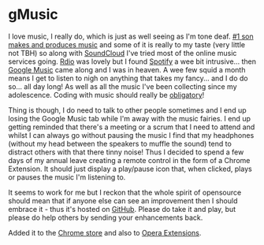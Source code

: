 gMusic
======

I love music, I really do, which is just as well seeing as I'm tone deaf. <a href="https://soundcloud.com/btrax-official-uk">#1 son makes and produces music</a> and some of it is really to my taste (very little not TBH) so along with <a href="https://soundcloud.com">SoundCloud</a> I've tried most of the online music services going. <a href="http://www.rdio.com/">Rdio</a> was lovely but I found <a href="https://www.spotify.com/uk/">Spotify</a> a wee bit intrusive... then <a href="https://play.google.com/music/">Google Music</a> came along and I was in heaven. A wee few squid a month means I get to listen to nigh on anything that takes my fancy... and I do do so... all day long! As well as all the music I've been collecting since my adolescence. Coding with music should really be <a href="http://musicforprogramming.net/">obligatory</a>!

Thing is though, I do need to talk to other people sometimes and I end up losing the Google Music tab while I'm away with the music fairies. I end up getting reminded that there's a meeting or a scrum that I need to attend and whilst I can always go without pausing the music I find that my headphones (without my head between the speakers to muffle the sound) tend to distract others with that there tinny noise! Thus I decided to spend a few days of my annual leave creating a remote control in the form of a Chrome Extension. It should just display a play/pause icon that, when clicked, plays or pauses the music I'm listening to.

It seems to work for me but I reckon that the whole spirit of opensource should mean that if anyone else can see an improvement then I should embrace it - thus it's hosted on <a href="https://github.com/annoyingmouse/gMusic">GitHub</a>. Please do take it and play, but please do help others by sending your enhancements back.

Added it to the <a href="https://chrome.google.com/webstore/detail/gmusic/aiceljnooekdohpfkopeaojkkgebolli">Chrome store</a> and also to <a href="https://addons.opera.com/en/extensions/details/gmusic/">Opera Extensions</a>.
